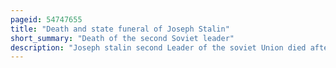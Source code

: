 ```yaml
---
pageid: 54747655
title: "Death and state funeral of Joseph Stalin"
short_summary: "Death of the second Soviet leader"
description: "Joseph stalin second Leader of the soviet Union died after suffering a Stroke on March 5 1953 at his Kuntsevo Dacha. He was awarded a State Funeral on March 9 with four Days of national Mourning declared. On the Day of the funeral Hundreds or Thousands of soviet Citizens visiting the Capital died in a human Crush."
---
```

